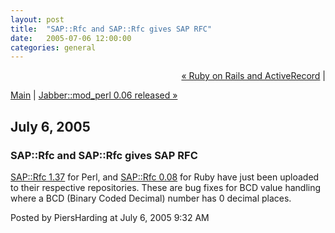 ```yaml
---
layout: post
title:  "SAP::Rfc and SAP::Rfc gives SAP RFC"
date:   2005-07-06 12:00:00
categories: general
---
```

<p align="right">
<a href="http://www.piersharding.com/blog/archives/2005/06/ruby_on_rails_a.html">&laquo; Ruby on Rails and ActiveRecord</a> |

<a href="http://www.piersharding.com/blog/">Main</a>
| <a href="http://www.piersharding.com/blog/archives/2005/07/jabbermod_perl.html">Jabber::mod_perl 0.06 released &raquo;</a>

</p>

<h2>July  6, 2005</h2>

<h3>SAP::Rfc and SAP::Rfc gives SAP RFC</h3>

<p>
<a href='http://search.cpan.org/search?dist=SAP-Rfc'>SAP::Rfc 1.37</a> for Perl, and <a href='http://www.ruby-lang.org/raa/list.rhtml?name=saprfc'>SAP::Rfc 0.08</a> for Ruby have just been uploaded to their respective repositories.  These are bug fixes for BCD value handling where a BCD (Binary Coded Decimal) number has 0 decimal places.
</p>

<div id="a000033more"><div id="more">

</div></div>

<p class="posted">Posted by PiersHarding at July  6, 2005  9:32 AM</p>





